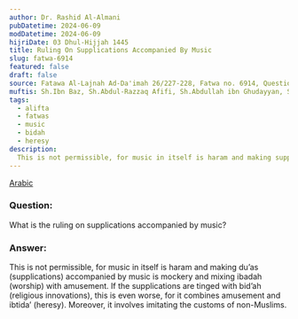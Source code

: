 ```yaml
---
author: Dr. Rashid Al-Almani
pubDatetime: 2024-06-09
modDatetime: 2024-06-09
hijriDate: 03 Dhul-Hijjah 1445
title: Ruling On Supplications Accompanied By Music
slug: fatwa-6914‏
featured: false
draft: false
source: Fatawa Al-Lajnah Ad-Da'imah 26/227-228, Fatwa no. 6914‏, Question 14
muftis: Sh.Ibn Baz, Sh.Abdul-Razzaq Afifi, Sh.Abdullah ibn Ghudayyan, Sh.Abdullah ibn Qa'ud
tags:
  - alifta
  - fatwas
  - music
  - bidah
  - heresy
description:
  This is not permissible, for music in itself is haram and making supplications accompanied by music is mockery and mixing worship with amusement. 
---
```


[Arabic]([https://salafmanhaj.github.io/ar/posts/fatwa-6914/](https://salafmanhaj.github.io/ar/posts/fatwa-6914%E2%80%8F/))

### Question: 

What is the ruling on supplications accompanied by music?

### Answer: 

This is not permissible, for music in itself is haram and making du’as (supplications) accompanied by music is mockery and mixing ibadah (worship) with amusement. If the supplications are tinged with bid’ah (religious innovations), this is even worse, for it combines amusement and ibtida’ (heresy). Moreover, it involves imitating the customs of non-Muslims.
